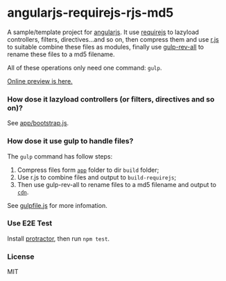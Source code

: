 # angularjs-requirejs-rjs-md5

A sample/template project for [angularjs](https://angularjs.org/). It use [requirejs](http://requirejs.org/) to lazyload controllers, filters, directives...and so on, then compress them and use [r.js](https://github.com/jrburke/r.js/) to suitable combine these files as modules, finally use [gulp-rev-all](https://github.com/smysnk/gulp-rev-all) to rename these files to a md5 filename.

All of these operations only need one command: `gulp`. 

[Online preview is here.](http://lmk123.github.io/angularjs-requirejs-rjs-md5/cdn/)

### How dose it lazyload controllers (or filters, directives and so on)?
See [app/bootstrap.js](https://github.com/lmk123/angularjs-requirejs-rjs-md5/blob/master/app/bootstrap.js).

### How dose it use gulp to handle files?
The `gulp` command has follow steps:

1. Compress files form [`app`](https://github.com/lmk123/angularjs-requirejs-rjs-md5/tree/master/app) folder to dir `build` folder;
2. Use r.js to combine files and output to `build-requirejs`;
3. Then use gulp-rev-all to rename files to a md5 filename and output to [`cdn`](https://github.com/lmk123/angularjs-requirejs-rjs-md5/tree/master/cdn).

See [gulpfile.js](https://github.com/lmk123/angularjs-requirejs-rjs-md5/blob/master/gulpfile.js) for more infomation.

### Use E2E Test
Install [protractor](http://angular.github.io/protractor), then run `npm test`.

### License
MIT
